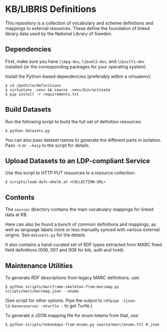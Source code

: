 # KB/LIBRIS Definitions

This repository is a collection of vocabulary and scheme definitions and
mappings to external resources. These define the foundation of linked library
data used by the National Library of Sweden.

## Dependencies

First, make sure you have `libpq-dev`, `libxml2-dev`, and
`libxslt1-dev` installed (or the corresponding packages for your
operating system).

Install the Python-based dependencies (preferably within a virtualenv):

```
$ cd /path/to/definitions
$ virtualenv .venv && source .venv/bin/activate
$ pip install -r requirements.txt
```

## Build Datasets

Run the following script to build the full set of definition resources:

    $ python datasets.py

You can also pass dataset names to generate the different parts in isolation.
Pass `-h` or `--help` to the script for details.

## Upload Datasets to an LDP-compliant Service

Use this script to HTTP PUT resources to a resource collection:

    $ scripts/load-defs-whelk.sh <COLLECTION-URL>

## Contents

The `source/` directory contains the main vocabulary mappings for linked data
at KB.

Here can also be found a bunch of common definitions and mappings, as well as
language labels more or less manually synced with various external origins. See
`datasets.py` for the details.

It also contains a hand-curated set of RDF types extracted from MARC fixed
field definitions (006, 007 and 008 for bib, auth and hold).

## Maintenance Utilities

To generate RDF descriptions from legacy MARC definitions, use:

    $ python scripts/marcframe-skeleton-from-marcmap.py scripts/marc/marcmap.json --enums

(See script for other options. Pipe the output to
`rdfpipe -ijson-ld:base=source/ -oturtle -` to get Turtle.)

To generate a JSON mapping file for enum tokens from that, use:

    $ python scripts/tokenmaps-from-enums.py source/marc/enums.ttl #.json

